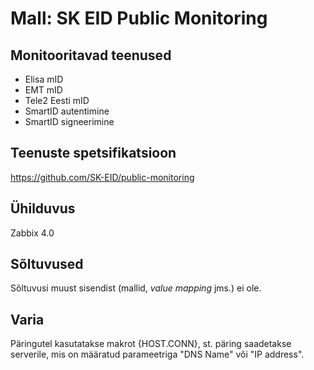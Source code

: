 # Mall: SK EID Public Monitoring

## Monitooritavad teenused
 - Elisa mID
 - EMT mID
 - Tele2 Eesti mID
 - SmartID autentimine
 - SmartID signeerimine

## Teenuste spetsifikatsioon
https://github.com/SK-EID/public-monitoring

## Ühilduvus
Zabbix 4.0

## Sõltuvused
Sõltuvusi muust sisendist (mallid, _value mapping_ jms.) ei ole.

## Varia
Päringutel kasutatakse makrot {HOST.CONN}, st. päring saadetakse serverile, mis on määratud parameetriga "DNS Name" või "IP address".
